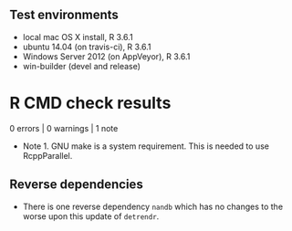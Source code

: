 

## Test environments

* local mac OS X install, R 3.6.1
* ubuntu 14.04 (on travis-ci), R 3.6.1
* Windows Server 2012 (on AppVeyor), R 3.6.1
* win-builder (devel and release)


# R CMD check results

0 errors | 0 warnings | 1 note

* Note 1. GNU make is a system requirement. This is needed to use RcppParallel.


## Reverse dependencies
* There is one reverse dependency `nandb` which has no changes to the worse upon this update of `detrendr`.

